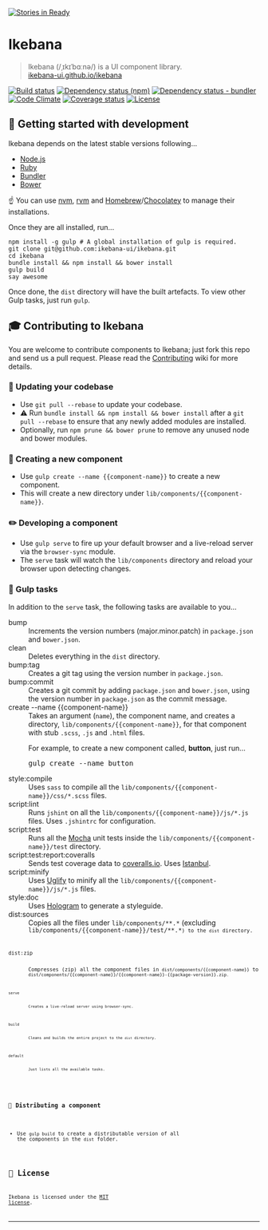 [![Stories in Ready](https://badge.waffle.io/ikebana-ui/ikebana.png?label=ready&title=Ready)](https://waffle.io/ikebana-ui/ikebana)
# Ikebana

> Ikebana (/ˌɪkɪˈbɑːnə/) is a UI component library.  
> [ikebana-ui.github.io/ikebana](http://ikebana-ui.github.io/ikebana)

[![Build status](https://travis-ci.org/ikebana-ui/ikebana.svg?branch=master "Build status")](https://travis-ci.org/ikebana-ui/ikebana) [![Dependency status (npm)](https://david-dm.org/ikebana-ui/ikebana.svg "Dependency status (npm)")](https://david-dm.org/ikebana-ui/ikebana) [![Dependency status - bundler](https://gemnasium.com/ikebana-ui/ikebana.png "Dependency status (bundler)")](https://gemnasium.com/ikebana-ui/ikebana) [![Code Climate](http://img.shields.io/codeclimate/github/ikebana-ui/ikebana.svg "Code Climate")](https://codeclimate.com/github/ikebana-ui/ikebana) [![Coverage status](https://img.shields.io/coveralls/ikebana-ui/ikebana.svg "Coverage status")](https://coveralls.io/r/ikebana-ui/ikebana) [![License](http://img.shields.io/badge/license-MIT-blue.svg "License")](license.md)



## :rowboat: Getting started with development

Ikebana depends on the latest stable versions following...

* [Node.js](http://nodejs.org)
* [Ruby](http://www.ruby-lang.org)
* [Bundler](http://bundler.io)
* [Bower](http://bower.io)

:point_up: You can use [nvm](https://github.com/creationix/nvm), [rvm](https://rvm.io) and [Homebrew](http://brew.sh)/[Chocolatey](https://chocolatey.org) to manage their installations.

Once they are all installed, run...

```
npm install -g gulp # A global installation of gulp is required.
git clone git@github.com:ikebana-ui/ikebana.git
cd ikebana
bundle install && npm install && bower install
gulp build
say awesome
```

Once done, the `dist` directory will have the built artefacts. To view other Gulp tasks, just run `gulp`.



## :mortar_board: Contributing to Ikebana

You are welcome to contribute components to Ikebana; just fork this repo and send us a pull request. Please read the [Contributing](https://github.com/ikebana-ui/ikebana/wiki/Contributing) wiki for more details.


### :high_brightness: Updating your codebase

* Use `git pull --rebase` to update your codebase.
* :warning: Run `bundle install && npm install && bower install` after a `git pull --rebase` to ensure that any newly added modules are installed.
* Optionally, run `npm prune && bower prune` to remove any unused node and bower modules.


### :star2: Creating a new component

* Use `gulp create --name {{component-name}}` to create a new component.
* This will create a new directory under `lib/components/{{component-name}}`.


### :pencil2: Developing a component

* Use `gulp serve` to fire up your default browser and a live-reload server via the `browser-sync` module.
* The `serve` task will watch the `lib/components` directory and reload your browser upon detecting changes.


### :dart: Gulp tasks

In addition to the `serve` task, the following tasks are available to you...

<dl>
  <dt>bump</dt>
  <dd>Increments the version numbers (major.minor.patch) in <code>package.json</code> and <code>bower.json</code>.</dd>

  <dt>clean</dt>
  <dd>Deletes everything in the <code>dist</code> directory.</dd>

  <dt>bump:tag</dt>
  <dd>Creates a git tag using the version number in <code>package.json</code>.</dd>

  <dt>bump:commit</dt>
  <dd>Creates a git commit by adding <code>package.json</code> and <code>bower.json</code>, using the version number in <code>package.json</code> as the commit message.</dd>

  <dt>create --name {{component-name}}</dt>
    <dd>
      Takes an argument (<code>name</code>), the component name, and creates a directory, <code>lib/components/{{component-name}}</code>, for that component with stub <code>.scss</code>, <code>.js</code> and <code>.html</code> files.
      <p>For example, to create a new component called, <strong>button</strong>, just run&hellip;</p>
      <pre>gulp create --name button</pre>
  </dd>

  <dt>style:compile</dt>
  <dd>Uses <code>sass</code> to compile all the <code>lib/components/{{component-name}}/css/*.scss</code> files.</dd>

  <dt>script:lint</dt>
  <dd>Runs <code>jshint</code> on all the <code>lib/components/{{component-name}}/js/*.js</code> files. Uses <code>.jshintrc</code> for configuration.</dd>

  <dt>script:test</dt>
  <dd>Runs all the <a href="http://visionmedia.github.io/mocha">Mocha</a> unit tests inside the <code>lib/components/{{component-name}}/test</code> directory.</dd>

  <dt>script:test:report:coveralls</dt>
  <dd>Sends test coverage data to <a href="https://coveralls.io/r/ikebana-ui/ikebana">coveralls.io</a>. Uses <a href="http://gotwarlost.github.io/istanbul">Istanbul</a>.</dd>

  <dt>script:minify</dt>
  <dd>Uses <a href="http://lisperator.net/uglifyjs">Uglify</a> to minify all the <code>lib/components/{{component-name}}/js/*.js</code> files.</dd>

  <dt>style:doc</dt>
  <dd>Uses <a href="http://github.com/trulia/hologram">Hologram</a> to generate a styleguide.</dd>

  <dt>dist:sources</dt>
  <dd>Copies all the files under <code>lib/components/**.*</code> (excluding <code>lib/components/{{component-name}}/test/**.*<code>) to the <code>dist</code> directory.</dd>

  <dt>dist:zip</dt>
  <dd>Compresses (zip) all the component files in <code>dist/components/{{component-name}}</code> to <code>dist/components/{{component-name}}/{{component-name}}-{{package-version}}.zip<code>.</dd>

  <dt>serve</dt>
  <dd>Creates a live-reload server using browser-sync.</dd>

  <dt>build</dt>
  <dd>Cleans and builds the entire project to the <code>dist</code> directory.</dd>

  <dt>default</dt>
  <dd>Just lists all the available tasks.</dd>
</dl>

### :rocket: Distributing a component

* Use `gulp build` to create a distributable version of all the components in the `dist` folder.



## :scroll: License

Ikebana is licensed under the [MIT license](license.md).

---
